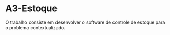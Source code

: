 # A3-Estoque
O trabalho consiste em desenvolver o software de controle de estoque para o problema contextualizado.
